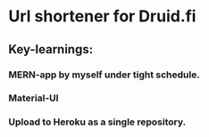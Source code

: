 # Url shortener for Druid.fi

## Key-learnings:

### MERN-app by myself under tight schedule.

### Material-UI

### Upload to Heroku as a single repository.


